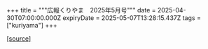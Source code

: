 +++
title = """広報くりやま　2025年5月号"""
date = 2025-04-30T07:00:00.000Z
expiryDate = 2025-05-07T13:28:15.437Z
tags = ["kuriyama"]
+++


[[source]](https://www.town.kuriyama.hokkaido.jp/site/koho/31476.html)
